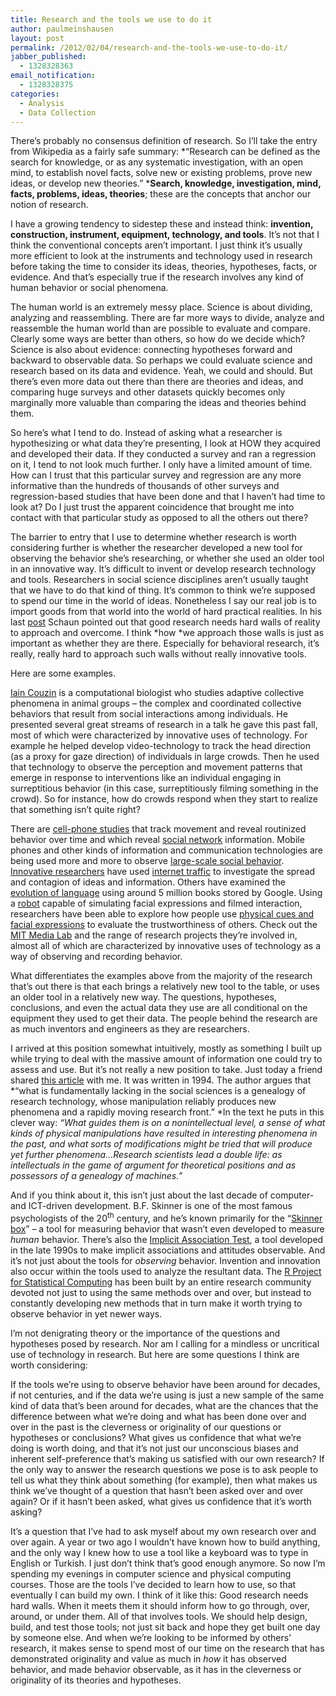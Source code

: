 ```yaml
---
title: Research and the tools we use to do it
author: paulmeinshausen
layout: post
permalink: /2012/02/04/research-and-the-tools-we-use-to-do-it/
jabber_published:
  - 1328328363
email_notification:
  - 1328328375
categories:
  - Analysis
  - Data Collection
---
```

There’s probably no consensus definition of research. So I’ll take the entry from Wikipedia as a fairly safe summary: *“Research can be defined as the search for knowledge, or as any systematic investigation, with an open mind, to establish novel facts, solve new or existing problems, prove new ideas, or develop new theories.” ***Search, knowledge, investigation, mind, facts, problems, ideas, theories**; these are the concepts that anchor our notion of research.<!--more-->

I have a growing tendency to sidestep these and instead think: **invention, construction, instrument, equipment, technology, and tools**. It’s not that I think the conventional concepts aren’t important. I just think it&#8217;s usually more efficient to look at the instruments and technology used in research before taking the time to consider its ideas, theories, hypotheses, facts, or evidence. And that’s especially true if the research involves any kind of human behavior or social phenomena.

The human world is an extremely messy place. Science is about dividing, analyzing and reassembling. There are far more ways to divide, analyze and reassemble the human world than are possible to evaluate and compare. Clearly some ways are better than others, so how do we decide which? Science is also about evidence: connecting hypotheses forward and backward to observable data. So perhaps we could evaluate science and research based on its data and evidence. Yeah, we could and should. But there’s even more data out there than there are theories and ideas, and comparing huge surveys and other datasets quickly becomes only marginally more valuable than comparing the ideas and theories behind them.

So here’s what I tend to do. Instead of asking what a researcher is hypothesizing or what data they’re presenting, I look at HOW they acquired and developed their data. If they conducted a survey and ran a regression on it, I tend to not look much further. I only have a limited amount of time. How can I trust that this particular survey and regression are any more informative than the hundreds of thousands of other surveys and regression-based studies that have been done and that I haven’t had time to look at? Do I just trust the apparent coincidence that brought me into contact with that particular study as opposed to all the others out there?

The barrier to entry that I use to determine whether research is worth considering further is whether the researcher developed a new tool for observing the behavior she’s researching, or whether she used an older tool in an innovative way. It’s difficult to invent or develop research technology and tools. Researchers in social science disciplines aren’t usually taught that we have to do that kind of thing. It’s common to think we’re supposed to spend our time in the world of ideas. Nonetheless I say our real job is to import goods from that world into the world of hard practical realities. In his last [post][1] Schaun pointed out that good research needs hard walls of reality to approach and overcome. I think *how *we approach those walls is just as important as whether they are there. Especially for behavioral research, it’s really, really hard to approach such walls without really innovative tools.

Here are some examples.

[Iain Couzin][2] is a computational biologist who studies adaptive collective phenomena in animal groups &#8211; the complex and coordinated collective behaviors that result from social interactions among individuals. He presented several great streams of research in a talk he gave this past fall, most of which were characterized by innovative uses of technology. For example he helped develop video-technology to track the head direction (as a proxy for gaze direction) of individuals in large crowds. Then he used that technology to observe the perception and movement patterns that emerge in response to interventions like an individual engaging in surreptitious behavior (in this case, surreptitiously filming something in the crowd). So for instance, how do crowds respond when they start to realize that something isn’t quite right?

There are [cell-phone studies][3] that track movement and reveal routinized behavior over time and which reveal [social network][4] information. Mobile phones and other kinds of information and communication technologies are being used more and more to observe [large-scale social behavior][5]. [Innovative researchers][6] have used [internet traffic][7] to investigate the spread and contagion of ideas and information. Others have examined the [evolution of language][8] using around 5 million books stored by Google. Using a [robot][9] capable of simulating facial expressions and filmed interaction, researchers have been able to explore how people use [physical cues and facial expressions][10] to evaluate the trustworthiness of others. Check out the [MIT Media Lab][11] and the range of research projects they’re involved in, almost all of which are characterized by innovative uses of technology as a way of observing and recording behavior.

What differentiates the examples above from the majority of the research that’s out there is that each brings a relatively new tool to the table, or uses an older tool in a relatively new way. The questions, hypotheses, conclusions, and even the actual data they use are all conditional on the equipment they used to get their data. The people behind the research are as much inventors and engineers as they are researchers.

I arrived at this position somewhat intuitively, mostly as something I built up while trying to deal with the massive amount of information one could try to assess and use. But it’s not really a new position to take. Just today a friend shared [this article][12] with me. It was written in 1994. The author argues that *“what is fundamentally lacking in the social sciences is a genealogy of research technology, whose manipulation reliably produces new phenomena and a rapidly moving research front.” *In the text he puts in this clever way: *“What guides them is on a nonintellectual level, a sense of what kinds of physical manipulations have resulted in interesting phenomena in the past, and what sorts of modifications might be tried that will produce yet further phenomena…Research scientists lead a double life: as intellectuals in the game of argument for theoretical positions and as possessors of a genealogy of machines.”*

And if you think about it, this isn’t just about the last decade of computer- and ICT-driven development. B.F. Skinner is one of the most famous psychologists of the 20<sup>th</sup> century, and he’s known primarily for the “[Skinner box][13]” – a tool for measuring behavior that wasn’t even developed to measure *human* behavior. There’s also the [Implicit Association Test][14], a tool developed in the late 1990s to make implicit associations and attitudes observable. And it’s not just about the tools for *observing* behavior. Invention and innovation also occur within the tools used to analyze the resultant data. The [R Project for Statistical Computing][15] has been built by an entire research community devoted not just to using the same methods over and over, but instead to constantly developing new methods that in turn make it worth trying to observe behavior in yet newer ways.

I’m not denigrating theory or the importance of the questions and hypotheses posed by research. Nor am I calling for a mindless or uncritical use of technology in research. But here are some questions I think are worth considering:

If the tools we’re using to observe behavior have been around for decades, if not centuries, and if the data we’re using is just a new sample of the same kind of data that’s been around for decades, what are the chances that the difference between what we’re doing and what has been done over and over in the past is the cleverness or originality of our questions or hypotheses or conclusions? What gives us confidence that what we’re doing is worth doing, and that it’s not just our unconscious biases and inherent self-preference that’s making us satisfied with our own research? If the only way to answer the research questions we pose is to ask people to tell us what they think about something (for example), then what makes us think we’ve thought of a question that hasn’t been asked over and over again? Or if it hasn’t been asked, what gives us confidence that it’s worth asking?

It’s a question that I’ve had to ask myself about my own research over and over again. A year or two ago I wouldn’t have known how to build anything, and the only way I knew how to use a tool like a keyboard was to type in English or Turkish. I just don’t think that’s good enough anymore. So now I’m spending my evenings in computer science and physical computing courses. Those are the tools I’ve decided to learn how to use, so that eventually I can build my own. I think of it like this: Good research needs hard walls. When it meets them it should inform how to go through, over, around, or under them. All of that involves tools. We should help design, build, and test those tools; not just sit back and hope they get built one day by someone else. And when we’re looking to be informed by others’ research, it makes sense to spend most of our time on the research that has demonstrated originality and value as much in *how* it has observed behavior, and made behavior observable, as it has in the cleverness or originality of its theories and hypotheses.

 [1]: http://houseofstones.wordpress.com/2012/01/29/good-research-usually-needs-walls-hard-ones/
 [2]: http://icouzin.princeton.edu/lab-research/
 [3]: http://www.livescience.com/6160-cell-phones-reveal-predictability-human-movements.html
 [4]: http://www.pnas.org/content/106/36/15274.long
 [5]: http://www.giscience2010.org/pdfs/paper_139.pdf
 [6]: http://marketing.wharton.upenn.edu/people/faculty.cfm?id=311#cr
 [7]: http://marketing.wharton.upenn.edu/documents/research/Virality.pdf
 [8]: http://www.boston.com/lifestyle/health/articles/2011/01/03/erez_lieberman_aiden_and_jean_baptiste_michel_discuss_their_analysis_of_word_use_since_the_1500s_and_the_website_they_set_up_to_track_it/
 [9]: http://robotic.media.mit.edu/projects/robots/mds/headface/headface.html
 [10]: http://www.socialemotions.org/page1/page1.html
 [11]: http://www.media.mit.edu/research/groups-projects
 [12]: http://www.mendeley.com/research/why-the-social-sciences-wont-become-highconsensus-rapiddiscovery-science/
 [13]: http://en.wikipedia.org/wiki/Operant_conditioning_chamber
 [14]: https://implicit.harvard.edu/implicit/
 [15]: http://en.wikipedia.org/wiki/R_(programming_language)